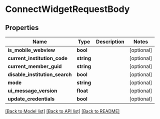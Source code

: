 # ConnectWidgetRequestBody

## Properties
Name | Type | Description | Notes
------------ | ------------- | ------------- | -------------
**is_mobile_webview** | **bool** |  | [optional] 
**current_institution_code** | **string** |  | [optional] 
**current_member_guid** | **string** |  | [optional] 
**disable_institution_search** | **bool** |  | [optional] 
**mode** | **string** |  | [optional] 
**ui_message_version** | **float** |  | [optional] 
**update_credentials** | **bool** |  | [optional] 

[[Back to Model list]](../README.md#documentation-for-models) [[Back to API list]](../README.md#documentation-for-api-endpoints) [[Back to README]](../README.md)


